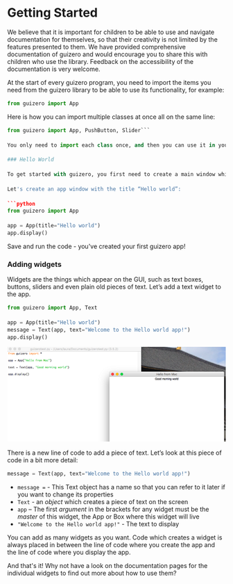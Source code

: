 # Getting Started

We believe that it is important for children to be able to use and navigate documentation for themselves, so that their creativity is not limited by the features presented to them. We have provided comprehensive documentation of guizero and would encourage you to share this with children who use the library. Feedback on the accessibility of the documentation is very welcome.

At the start of every guizero program, you need to import the items you need from the guizero library to be able to use its functionality, for example:

```python
from guizero import App
```

Here is how you can import multiple classes at once all on the same line:

```python
from guizero import App, PushButton, Slider```

You only need to import each class once, and then you can use it in your program as many times as you like.

### Hello World

To get started with guizero, you first need to create a main window which is called an App. At the end of every guizero program you must tell the program to display the app you have just created.

Let's create an app window with the title “Hello world”:

```python
from guizero import App

app = App(title="Hello world")
app.display()
```

Save and run the code - you've created your first guizero app!

### Adding widgets

Widgets are the things which appear on the GUI, such as text boxes, buttons, sliders and even plain old pieces of text. Let’s add a text widget to the app.

```python
from guizero import App, Text

app = App(title="Hello world")
message = Text(app, text="Welcome to the Hello world app!")
app.display()
```

![Mac hello world example](images/mac-hello-world.png)

There is a new line of code to add a piece of text. Let’s look at this piece of code in a bit more detail:

```python
message = Text(app, text="Welcome to the Hello world app!")
```

- `message =` - This Text object has a name so that you can refer to it later if you want to change its properties
- `Text` - an *object* which creates a piece of text on the screen
- `app` – The first *argument* in the brackets for any widget must be the *master* of this widget, the App or Box where this widget will live
- `"Welcome to the Hello world app!"` - The text to display

You can add as many widgets as you want. Code which creates a widget is always placed in between the line of code where you create the app and the line of code where you display the app.

And that's it! Why not have a look on the documentation pages for the individual widgets to find out more about how to use them?
